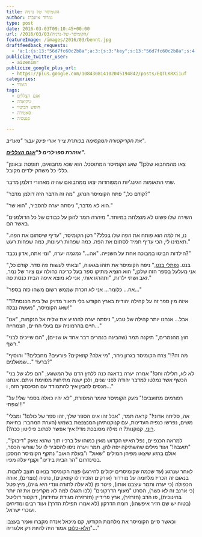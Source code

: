 ```yaml
---
title: הקומיסר של נרניה
author: נמרוד איזנברג
type: post
date: 2016-03-03T09:10:45+00:00
url: /2016/03/03/הקומיסר-של-נרניה/
featureImage: /images/2016/03/bennt.jpg
draftfeedback_requests:
  - 'a:1:{s:13:"56d7fc60c2b8a";a:3:{s:3:"key";s:13:"56d7fc60c2b8a";s:4:"time";s:10:"1456995424";s:7:"user_id";s:8:"91501967";}}'
publicize_twitter_user:
  - aizenimr
publicize_google_plus_url:
  - https://plus.google.com/108430814102045194842/posts/EQTLKRXi1uf
categories:
  - הומור
tags:
  - אגם הצללים
  - גיקיאדה
  - חופש הביטוי
  - סאטירה
  - פנטסיה

---
```

_את הקריקטורה המקסימה בכותרת צייר אורי פינק עבור "מעריב"._

**_אזהרת ספוילרים ל"[אגם הצללים][1]"._**

"צאו מהמחבוא שלכן!" שאג הקומיסר המתוסכל. הוא שנא מחבואים, תופסת ובאופן כללי כל משחק ילדים מקובל.

שתי התאומות הגינג'יות המפוחדות יצאו ממחבואם שהיה מאחורי דולמן מדבר.

"קודם כל," פתח הקומיסר הנרגן, "מה זה הדבר הזה דולמן מדבר?"

"הוא לא מדבר," ניסתה יערה להסביר, "הוא שר."

"השירה שלו פשוט לא מוצלחת במיוחד." מיהרה תמר להגן על כבודם של כל הדולמנים באשר הם.

"נו, אז למה הוא פותח את הפה שלו בכלל?" רטן הקומיסר, "עדיף שיסתום את הפה. תאמינו לי, הכי עדיף תמיד לסתום את הפה. כמה שפחות רעיונות, כמה שפחות רעש."

הילדות הביטו במבוכה אחת על השנייה. "אה&#8230;" גמגמה יערה, "ומי אתה, אדון נכבד?"

"בנט. [נפתלי בנט][2]," ניפח הקומיסר את חזהו בגאווה, "ובאתי לעשות פה סדר. קודם כל, אני מעלעל בספר הזה שלכן," הוא הוציא מתיקו ספר בעל כריכה כחולה עם ציור של נמר, זאב ושתי ילדות, "ותהרגו אותי, אני לא מוצא איפה הבית כנסת פה."

"אה&#8230; כלומר&#8230; אני לא זוכרת שממש רשום משהו כזה בספר&#8230;"

"איזה מין ספר זה על קהילה יהודית בארץ הקודש בלי תיאור מדויק של בית הכנסת?!" שאג הקומיסר, "מעשה נבלה!"

"אבל&#8230; אנחנו יותר קהילה של טבע," ניסתה יערה להרגיע את שליח אל הנקמות, "אנו חיים בהרמוניה עם בעלי החיים, הצמחייה&#8230;"

"חוץ מהנמרים," תיקנה תמר (שהבינה בנמרים דבר אחד או שניים), "הם שייכים לבני רשף."

"מה זה?!" צרח הקומיסר בגרון ניחר, "מי אלה? קוזאקים? פורעים? מחבלים?" והוסיף ברעד "&#8230;שמאלנים?"

"לא לא, חלילה וחס!" אמרה יערה בדאגה כנה ללחץ הדם של המשוגע, "הם פלג של בני הכשף אשר נמלטו למדבר יהודה לפני שנים, ולכן ישנה מתיחות מסוימת איתם. אנחנו מנסים להבין איך להתמודד עם הסיכסוך הזה, ו&#8230;"

"רפורמים מתועבים!" נזעק הקומיסר שומר המסורת, "לא יהיו כאלה בספר שלי! על גופתי!!!"

"אה, סליחה אדוני!" קראה תמר, "אבל זהו אינו הספר שלך, זהו ספר של כולם!" ומבלי משים, נפרשו כנפיה העדינות, עם קנוקנותיהן המנצנצות בשמש (הערת המחבר: בחיאת [רוני][1], קנוקנות? זו מילה מסובכת מדי! איך אפשר לכתוב פיליטון ככה?).

למראה הכנפיים, נפל האיש הקדוש מאין כמוהו על ברכיו תוך שהוא צועק "דיבוק!", "תועבה!" ועוד מילים שהשתיקה יפה להן. תמר ויערה ניסו להסביר לו על שורשי הכפר, אולם ברגע שיצאו מפיהן המילים "שאול" ו"בעלת האוב" נתקף הקומיסר המסכן בסינדרום "הר הבית בידינו" וקצף עלה מפיו.

לאחר שנרגע (עד שכמה שקומיסרים יכולים להירגע) פצח הקומיסר בנאום חוצב להבות. בנאום זה הכריז מלחמה על מורדור (אורקים הזכירו לו קוזאקים), נרניה (נוצרים), אורה הכפולה (כי יערה ותמר עיצבנו אותו), פיטר פן (לא עלה לתורה וונדי היא גויה), מיץ פטל (כי ארנב זה לא כשר), הסרט "מעוף הדרקונים" (לכו תגגלו למה לא מקרינים את זה יותר בחינוכית), פו הדב (חזרזיר), ארץ פרידיין (חזרזירה מגידת עתידות), דוקטור דוליטל (בטוח יש שם חזיר איפשהו), רומח הדרקון (לא אמרו תפילת הדרך) ועוד רבים ומדיחים ועוכרי ישראל.

וכאשר סיים הקומיסר את מלחמת הקודש, קם מיכאל אנדה מקברו ואמר בעצב: "[הלא-כלום][3] אמור היה להיות רק אלגוריה&#8230;"

 [1]: http://gelbfish.com/
 [2]: http://www.haaretz.co.il/news/education/.premium-1.2827626
 [3]: https://he.wikipedia.org/wiki/%D7%94%D7%A1%D7%99%D7%A4%D7%95%D7%A8_%D7%A9%D7%90%D7%99%D7%A0%D7%95_%D7%A0%D7%92%D7%9E%D7%A8
